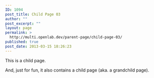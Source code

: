 ```yaml
---
ID: 1094
post_title: Child Page 03
author: ""
post_excerpt: ""
layout: page
permalink: >
  http://multi.openlab.dev/parent-page/child-page-03/
published: true
post_date: 2013-03-15 18:26:23
---
```

This is a child page.

And, just for fun, it also contains a child page (aka. a grandchild page).